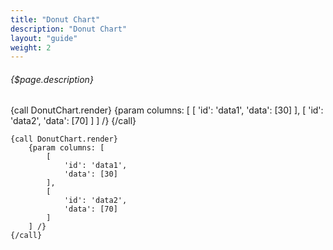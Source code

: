 ```yaml
---
title: "Donut Chart"
description: "Donut Chart"
layout: "guide"
weight: 2
---
```


###### {$page.description}

<article id="1">

{call DonutChart.render}
	{param columns: [
		[
			'id': 'data1',
			'data': [30]
		],
		[
			'id': 'data2',
			'data': [70]
		]
	] /}
{/call}

```soy
{call DonutChart.render}
	{param columns: [
		[
			'id': 'data1',
			'data': [30]
		],
		[
			'id': 'data2',
			'data': [70]
		]
	] /}
{/call}
```

</article>
